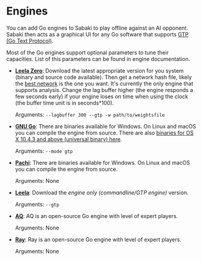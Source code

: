 # Engines

You can add Go engines to Sabaki to play offline against an AI opponent. Sabaki then acts as a graphical UI for any Go software that supports [GTP (Go Text Protocol)](https://www.lysator.liu.se/~gunnar/gtp/). 

Most of the Go engines support optional parameters to tune their capacities. List of this parameters can be found in engine documentation. 

* [**Leela Zero**](http://zero.sjeng.org/): Download the latest appropriate version for you system (binary and source code available). Then get a network hash file, likely the [best network](http://zero.sjeng.org/best-network) is the one you want. It's currently the only engine that supports analysis. Change the lag buffer higher (the engine responds a few seconds early) if your engine loses on time when using the clock (the buffer time unit is in seconds*100).

  Arguments: `--lagbuffer 300 --gtp -w path/to/weightsfile`

* [**GNU Go**](http://www.gnu.org/software/gnugo): There are binaries available for Windows. On Linux and macOS you can compile the engine from source. There are also [binaries for OS X 10.4.3 and above (universal binary) here](http://www.sente.ch/pub/software/goban/gnugo-3.7.11.dmg). 

  Arguments: `--mode gtp`

* [**Pachi**](http://pachi.or.cz): There are binaries available for Windows. On Linux and macOS you can compile the engine from source.

  Arguments: None

* [**Leela**](https://www.sjeng.org/leela.html): Download the *engine only (commandline/GTP engine)* version.

  Arguments: `--gtp` 
  
* [**AQ**](https://github.com/ymgaq/AQ): AQ is an open-source Go engine with level of expert players.

  Arguments: None 

* [**Ray**](https://github.com/zakki/Ray): Ray is an open-source Go engine with level of expert players.

  Arguments: None 
